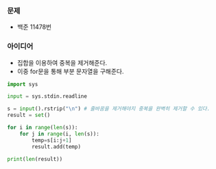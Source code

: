 ### 문제
* 백준 11478번

### 아이디어
* 집합을 이용하여 중복을 제거해준다.
* 이중 for문을 통해 부분 문자열을 구해준다. 


```python
import sys

input = sys.stdin.readline

s = input().rstrip("\n") # 줄바꿈을 제거해야지 중복을 완벽히 제거할 수 있다. 
result = set()

for i in range(len(s)):
    for j in range(i, len(s)):
        temp=s[i:j+1]
        result.add(temp)

print(len(result))
```
